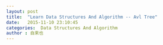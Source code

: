 ```yaml
---
layout: post
title:  "Learn Data Structures And Algorithm -- Avl Tree"
date:   2015-11-10 23:10:45
categories:  Data Structures And Algorithm
author : 自来也
---
```

